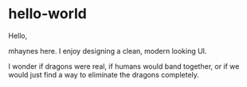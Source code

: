 # hello-world

Hello,

mhaynes here. I enjoy designing a clean, modern looking UI. 

I wonder if dragons were real, if humans would band together, or if we would just find a way to eliminate the dragons completely.
